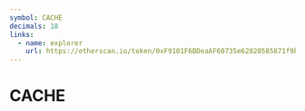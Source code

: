 ```yaml
---
symbol: CACHE
decimals: 18
links:
  - name: explorer
    url: https://etherscan.io/token/0xF9101F6BDeaAF60735e62820585871f9b1F162b8
---
```


# CACHE
